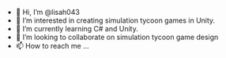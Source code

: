 - 👋 Hi, I’m @lisah043
- 👀 I’m interested in creating simulation tycoon games in Unity.
- 🌱 I’m currently learning C# and Unity.
- 💞️ I’m looking to collaborate on simulation tycoon game design
- 📫 How to reach me ...

<!---
lisah043/lisah043 is a ✨ special ✨ repository because its `README.md` (this file) appears on your GitHub profile.
You can click the Preview link to take a look at your changes.
--->
